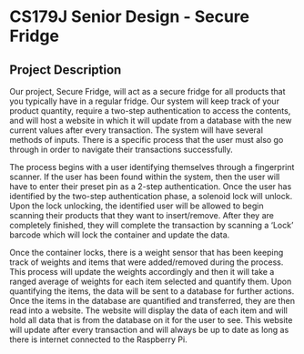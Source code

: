 # CS179J Senior Design - Secure Fridge
<h2>Project Description</h2>
<p>
  Our project, Secure Fridge, will act as a secure fridge for all products that you typically have in a regular fridge. Our system will keep track of your product quantity, require a two-step authentication to access the contents, and will host a website in which it will update from a database with the new current values after every transaction. The system will have several methods of inputs. There is a specific process that the user must also go through in order to navigate their transactions successfully.
</p>
<p>
  The process begins with a user identifying themselves through a fingerprint scanner. If the user has been found within the system, then the user will have to enter their preset pin as a 2-step authentication. Once the user has identified by the two-step authentication phase, a solenoid lock will unlock. Upon the lock unlocking, the identified user will be allowed to begin scanning their products that they want to insert/remove. After they are completely finished, they will complete the transaction by scanning a ‘Lock’ barcode which will lock the container and update the data.
</p>
<p>
  Once the container locks, there is a weight sensor that has been keeping track of weights and items that were added/removed during the process. This process will update the weights accordingly and then it will take a ranged average of weights for each item selected and quantify them. Upon quantifying the items, the data will be sent to a database for further actions.
Once the items in the database are quantified and transferred, they are then read into a website. The website will display the data of each item and will hold all data that is from the database on it for the user to see. This website will update after every transaction and will always be up to date as long as there is internet connected to the Raspberry Pi.
</p>
